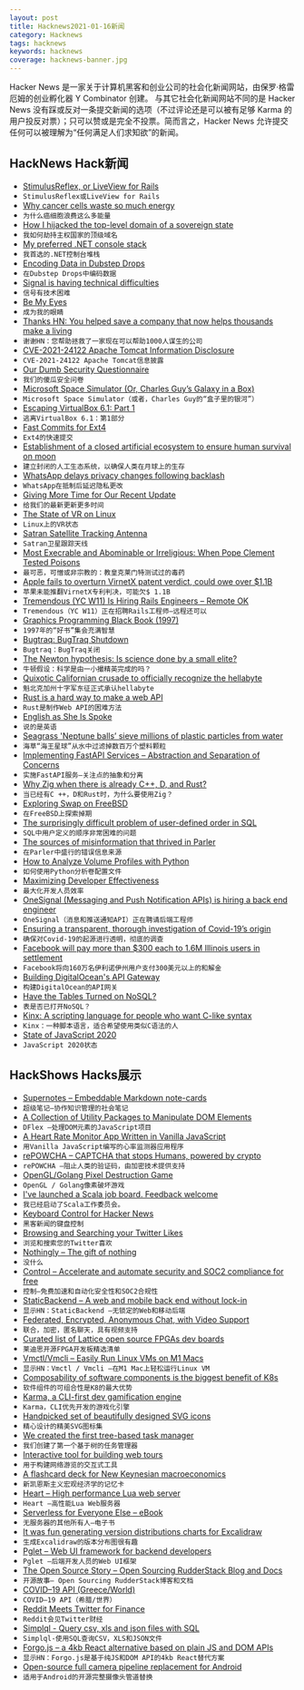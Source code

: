 ```yaml
---
layout: post
title: Hacknews2021-01-16新闻
category: Hacknews
tags: hacknews
keywords: hacknews
coverage: hacknews-banner.jpg
---
```


Hacker News 是一家关于计算机黑客和创业公司的社会化新闻网站，由保罗·格雷厄姆的创业孵化器 Y Combinator 创建。
与其它社会化新闻网站不同的是 Hacker News 没有踩或反对一条提交新闻的选项（不过评论还是可以被有足够 Karma 的用户投反对票）；只可以赞或是完全不投票。简而言之，Hacker News 允许提交任何可以被理解为“任何满足人们求知欲”的新闻。

## HackNews Hack新闻


- [StimulusReflex, or LiveView for Rails](https://docs.stimulusreflex.com/)
- `StimulusReflex或LiveView for Rails`
- [Why cancer cells waste so much energy](https://news.mit.edu/2021/cancer-cells-waste-energy-0115)
- `为什么癌细胞浪费这么多能量`
- [How I hijacked the top-level domain of a sovereign state](https://labs.detectify.com/2021/01/15/how-i-hijacked-the-top-level-domain-of-a-sovereign-state/)
- `我如何劫持主权国家的顶级域名`
- [My preferred .NET console stack](https://www.devlead.se/posts/2021/2021-01-15-my-preferred-console-stack)
- `我首选的.NET控制台堆栈`
- [Encoding Data in Dubstep Drops](https://blog.benjojo.co.uk/post/encoding-data-into-dubstep-drops)
- `在Dubstep Drops中编码数据`
- [Signal is having technical difficulties](HTTPS://status.signal.org/)
- `信号有技术困难`
- [Be My Eyes](https://www.bemyeyes.com/)
- `成为我的眼睛`
- [Thanks HN: You helped save a company that now helps thousands make a living](item?id=25792719)
- `谢谢HN：您帮助拯救了一家现在可以帮助1000人谋生的公司`
- [CVE-2021-24122 Apache Tomcat Information Disclosure](http://mail-archives.apache.org/mod_mbox/www-announce/202101.mbox/%3Cf3765f21-969d-7f21-e34a-efc106175373%40apache.org%3E)
- `CVE-2021-24122 Apache Tomcat信息披露`
- [Our Dumb Security Questionnaire](https://hangar.tech/posts/our-dsq/)
- `我们的傻瓜安全问卷`
- [Microsoft Space Simulator (Or, Charles Guy’s Galaxy in a Box)](https://www.filfre.net/2021/01/microsoft-space-simulator-or-charles-guys-galaxy-in-a-box/)
- `Microsoft Space Simulator（或者，Charles Guy的“盒子里的银河”）`
- [Escaping VirtualBox 6.1: Part 1](https://secret.club/2021/01/14/vbox-escape.html)
- `逃离VirtualBox 6.1：第1部分`
- [Fast Commits for Ext4](https://lwn.net/SubscriberLink/842385/069d98ea9d94f2ed/)
- `Ext4的快速提交`
- [Establishment of a closed artificial ecosystem to ensure human survival on moon](https://www.biorxiv.org/content/10.1101/2021.01.12.426282v1)
- `建立封闭的人工生态系统，以确保人类在月球上的生存`
- [WhatsApp delays privacy changes following backlash](https://p.dw.com/p/3nzYg)
- `WhatsApp在抵制后延迟隐私更改`
- [Giving More Time for Our Recent Update](https://blog.whatsapp.com/giving-more-time-for-our-recent-update)
- `给我们的最新更新更多时间`
- [The State of VR on Linux](https://boilingsteam.com/the-state-of-virtual-reality-on-linux/)
- `Linux上的VR状态`
- [Satran Satellite Tracking Antenna](https://www.danaco.se/satellite-tracker-antenna/)
- `Satran卫星跟踪天线`
- [Most Execrable and Abominable or Irreligious: When Pope Clement Tested Poisons](https://www.laphamsquarterly.org/roundtable/most-execrable-and-abominable-or-irreligious)
- `最可恶，可憎或非宗教的：教皇克莱门特测试过的毒药`
- [Apple fails to overturn VirnetX patent verdict, could owe over $1.1B](https://www.reuters.com/article/us-apple-virnetx-idUSKBN29K2DU)
- `苹果未能推翻VirnetX专利判决，可能欠$ 1.1B`
- [Tremendous (YC W11) Is Hiring Rails Engineers – Remote OK](https://angel.co/company/tremendous/jobs/620099-fullstack-software-engineer-remote)
- `Tremendous（YC W11）正在招聘Rails工程师–远程还可以`
- [Graphics Programming Black Book (1997)](https://github.com/jagregory/abrash-black-book)
- `1997年的“好书”集会充满智慧`
- [Bugtraq: BugTraq Shutdown](https://seclists.org/bugtraq/2021/Jan/0)
- `Bugtraq：BugTraq关闭`
- [The Newton hypothesis: Is science done by a small elite?](https://nintil.com/newton-hypothesis)
- `牛顿假设：科学是由一小撮精英完成的吗？`
- [Quixotic Californian crusade to officially recognize the hellabyte](https://www.theregister.com/2021/01/14/hellabyte_si_prefix/)
- `魁北克加州十字军东征正式承认hellabyte`
- [Rust is a hard way to make a web API](https://macwright.com/2021/01/15/rust.html)
- `Rust是制作Web API的困难方法`
- [English as She Is Spoke](https://en.wikipedia.org/wiki/English_as_She_Is_Spoke)
- `说的是英语`
- [Seagrass 'Neptune balls’ sieve millions of plastic particles from water](https://www.theguardian.com/environment/2021/jan/15/seagrass-neptune-balls-sieve-millions-of-plastic-particles-from-water-study-finds)
- `海草“海王星球”从水中过滤掉数百万个塑料颗粒`
- [Implementing FastAPI Services – Abstraction and Separation of Concerns](https://camillovisini.com/article/abstracting-fastapi-services/)
- `实施FastAPI服务–关注点的抽象和分离`
- [Why Zig when there is already C++, D, and Rust?](https://ziglang.org/learn/why_zig_rust_d_cpp/)
- `当已经有C ++，D和Rust时，为什么要使用Zig？`
- [Exploring Swap on FreeBSD](https://klarasystems.com/articles/exploring-swap-on-freebsd/)
- `在FreeBSD上探索掉期`
- [The surprisingly difficult problem of user-defined order in SQL](https://begriffs.com/posts/2018-03-20-user-defined-order.html)
- `SQL中用户定义的顺序非常困难的问题`
- [The sources of misinformation that thrived in Parler](https://anonymousdata.medium.com/the-sources-of-misinformation-that-thrived-in-parler-cb740a98bd0d)
- `在Parler中盛行的错误信息来源`
- [How to Analyze Volume Profiles with Python](https://metaminh.medium.com/how-to-analyze-volume-profiles-with-python-3166bb10ff24)
- `如何使用Python分析卷配置文件`
- [Maximizing Developer Effectiveness](https://martinfowler.com/articles/developer-effectiveness.html)
- `最大化开发人员效率`
- [OneSignal (Messaging and Push Notification APIs) is hiring a back end engineer](https://onesignal.com/careers)
- `OneSignal（消息和推送通知API）正在聘请后端工程师`
- [Ensuring a transparent, thorough investigation of Covid-19’s origin](https://www.state.gov/ensuring-a-transparent-thorough-investigation-of-covid-19s-origin/)
- `确保对Covid-19的起源进行透明，彻底的调查`
- [Facebook will pay more than $300 each to 1.6M Illinois users in settlement](https://arstechnica.com/tech-policy/2021/01/illinois-facebook-users-to-get-more-than-300-each-in-privacy-settlement/)
- `Facebook将向160万名伊利诺伊州用户支付300美元以上的和解金`
- [Building DigitalOcean's API Gateway](https://mauricio.github.io/2021/01/14/building-digitaloceans-api-gateway.html)
- `构建DigitalOcean的API网关`
- [Have the Tables Turned on NoSQL?](https://stackoverflow.blog/2021/01/14/have-the-tables-turned-on-nosql/)
- `表是否已打开NoSQL？`
- [Kinx: A scripting language for people who want C-like syntax](https://github.com/Kray-G/kinx)
- `Kinx：一种脚本语言，适合希望使用类似C语法的人`
- [State of JavaScript 2020](https://2020.stateofjs.com/en-US/)
- `JavaScript 2020状态`


## HackShows Hacks展示

- [ Supernotes – Embeddable Markdown note-cards](https://supernotes.app/)
- `超级笔记–协作知识管理的社会笔记`
- [ A Collection of Utility Packages to Manipulate DOM Elements](https://github.com/jalal246/dflex)
- `DFlex –处理DOM元素的JavaScript项目`
- [ A Heart Rate Monitor App Written in Vanilla JavaScript](https://github.com/richrd/heart-rate-monitor)
- `用Vanilla JavaScript编写的心率监测器应用程序`
- [ rePOWCHA – CAPTCHA that stops Humans, powered by crypto](https://repowcha.com)
- `rePOWCHA –阻止人类的验证码，由加密技术提供支持`
- [ OpenGL/Golang Pixel Destruction Game](https://github.com/lallassu/moonshot)
- `OpenGL / Golang像素破坏游戏`
- [ I've launched a Scala job board. Feedback welcome](https://scalajobs.dev/)
- `我已经启动了Scala工作委员会。`
- [ Keyboard Control for Hacker News](https://haxplore.pabue.co)
- `黑客新闻的键盘控制`
- [ Browsing and Searching your Twitter Likes](https://xoelop.medium.com/how-to-browse-and-search-your-liked-tweets-711fc1b70851)
- `浏览和搜索您的Twitter喜欢`
- [ Nothingly – The gift of nothing](https://nothing.ly/)
- `没什么`
- [ Control – Accelerate and automate security and SOC2 compliance for free](https://control.verygoodsecurity.com/)
- `控制–免费加速和自动化安全性和SOC2合规性`
- [ StaticBackend – A web and mobile back end without lock-in](https://staticbackend.com)
- `显示HN：StaticBackend –无锁定的Web和移动后端`
- [ Federated, Encrypted, Anonymous Chat, with Video Support](https://ognode.herokuapp.com)
- `联合，加密，匿名聊天，具有视频支持`
- [ Curated list of Lattice open source FPGAs dev boards](https://github.com/kelu124/awesome-latticeFPGAs)
- `莱迪思开源FPGA开发板精选清单`
- [ Vmctl/Vmcli – Easily Run Linux VMs on M1 Macs](https://github.com/gyf304/vmcli)
- `显示HN：Vmctl / Vmcli –在M1 Mac上轻松运行Linux VM`
- [ Composability of software components is the biggest benefit of K8s](https://lab.computer/static/blogs_p/jekyll/pixyll/2020/10/10/k8s-saas/)
- `软件组件的可组合性是K8的最大优势`
- [ Karma, a CLI-first dev gamification engine](https://www.getkarma.dev)
- `Karma，CLI优先开发的游戏化引擎`
- [ Handpicked set of beautifully designed SVG icons](https://inspyr.io/)
- `精心设计的精美SVG图标集`
- [ We created the first tree-based task manager](http://lost.report/)
- `我们创建了第一个基于树的任务管理器`
- [ Interactive tool for building web tours](https://bytesroute.com/)
- `用于构建网络游览的交互式工具`
- [ A flashcard deck for New Keynesian macroeconomics](https://memordo.com/app/public/325)
- `新凯恩斯主义宏观经济学的记忆卡`
- [ Heart – High performance Lua web server](https://github.com/Hyperspace-Logistics/heart)
- `Heart –高性能Lua Web服务器`
- [ Serverless for Everyone Else – eBook](https://gumroad.com/l/serverless-for-everyone-else)
- `无服务器的其他所有人–电子书`
- [ It was fun generating version distributions charts for Excalidraw](https://stats.excalidraw.com)
- `生成Excalidraw的版本分布图很有趣`
- [ Pglet – Web UI framework for backend developers](https://pglet.io)
- `Pglet –后端开发人员的Web UI框架`
- [ The Open Source Story – Open Sourcing RudderStack Blog and Docs](https://rudderstack.com/blog/the-open-source-story-open-sourcing-rudderstack-blog-and-docs)
- `开源故事– Open Sourcing RudderStack博客和文档`
- [ COVID–19 API (Greece/World)](https://github.com/cvcio/covid-19-api)
- `COVID–19 API（希腊/世界）`
- [ Reddit Meets Twitter for Finance](https://www.sigmafinite.com/all)
- `Reddit会见Twitter财经`
- [ Simplql - Query csv, xls and json files with SQL](https://simplql.com)
- `Simplql-使用SQL查询CSV，XLS和JSON文件`
- [ Forgo.js – a 4kb React alternative based on plain JS and DOM APIs](https://forgojs.org/)
- `显示HN：Forgo.js是基于纯JS和DOM API的4kb React替代方案`
- [ Open-source full camera pipeline replacement for Android](https://github.com/mirsadm/motioncam)
- `适用于Android的开源完整摄像头管道替换`

